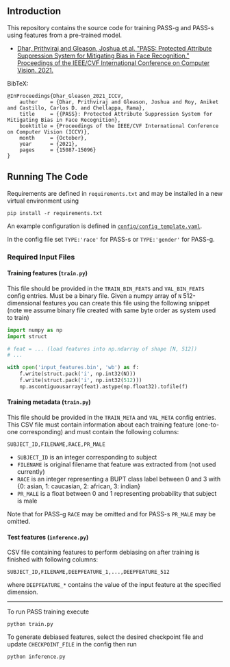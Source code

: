 ## Introduction

This repository contains the source code for training PASS-g and PASS-s using features from a pre-trained model.

- [Dhar, Prithviraj and Gleason, Joshua et al. "PASS: Protected Attribute Suppression System for Mitigating Bias in Face Recognition." Proceedings of the IEEE/CVF International Conference on Computer Vision. 2021.](https://openaccess.thecvf.com/content/ICCV2021/papers/Dhar_PASS_Protected_Attribute_Suppression_System_for_Mitigating_Bias_in_Face_ICCV_2021_paper.pdf)

BibTeX:
```
@InProceedings{Dhar_Gleason_2021_ICCV,
    author    = {Dhar, Prithviraj and Gleason, Joshua and Roy, Aniket and Castillo, Carlos D. and Chellappa, Rama},
    title     = {{PASS}: Protected Attribute Suppression System for Mitigating Bias in Face Recognition},
    booktitle = {Proceedings of the IEEE/CVF International Conference on Computer Vision (ICCV)},
    month     = {October},
    year      = {2021},
    pages     = {15087-15096}
}
```

## Running The Code

Requirements are defined in `requirements.txt` and may be installed in a new virtual environment using

```
pip install -r requirements.txt
```

An example configuration is defined in [`config/config_template.yaml`](https://github.com/Prithviraj7/PASS/blob/main/config/config_template.yaml).

In the config file set `TYPE:'race'` for PASS-s or `TYPE:'gender'` for PASS-g.

### Required Input Files

#### Training features (`train.py`)

This file should be provided in the `TRAIN_BIN_FEATS` and `VAL_BIN_FEATS` config entries. Must be a binary file. Given a numpy array of `N` 512-dimensional features you can create this file using the following snippet (note we assume binary file created with same byte order as system used to train)

```python
import numpy as np
import struct

# feat = ... (load features into np.ndarray of shape [N, 512])
# ...

with open('input_features.bin', 'wb') as f:
    f.write(struct.pack('i', np.int32(N)))
    f.write(struct.pack('i', np.int32(512)))
    np.ascontiguousarray(feat).astype(np.float32).tofile(f)
```

#### Training metadata (`train.py`)

This file should be provided in the `TRAIN_META` and `VAL_META` config entries. This CSV file must contain information about each training feature (one-to-one corresponding) and must contain the following columns:

```none
SUBJECT_ID,FILENAME,RACE,PR_MALE
```

- `SUBJECT_ID` is an integer corresponding to subject
- `FILENAME` is original filename that feature was extracted from (not used currently)
- `RACE` is an integer representing a BUPT class label between 0 and 3 with {0: asian, 1: caucasian, 2: african, 3: indian}
- `PR_MALE` is a float between 0 and 1 representing probability that subject is male

Note that for PASS-g `RACE` may be omitted and for PASS-s `PR_MALE` may be omitted.

#### Test features (`inference.py`)

CSV file containing features to perform debiasing on after training is finished with following columns:

```none
SUBJECT_ID,FILENAME,DEEPFEATURE_1,...,DEEPFEATURE_512
```

where `DEEPFEATURE_*` contains the value of the input feature at the specified dimension.

---

To run PASS training execute

```
python train.py
```

To generate debiased features, select the desired checkpoint file and update `CHECKPOINT_FILE` in the config then run

```
python inference.py
```
